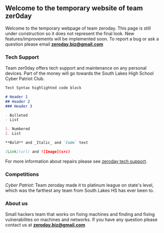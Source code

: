 ## Welcome to the temporary website of team zer0day

Welcome to the temporary webpage of team zeroday. This page is still under construction so it does not represent the final look. New features/improvements will be implemented soon. To report a bug or ask a question please email **zeroday.biz@gmail.com**

### Tech Support

Team zer0day offers tech support and maintenance on any personal devices. Part of the money will go towards the South Lakes High School Cyber Patriot Club.

```markdown
Test Syntax highlighted code block

# Header 1
## Header 2
### Header 3

- Bulleted
- List

1. Numbered
2. List

**Bold** and _Italic_ and `Code` text

[Link](url) and ![Image](src)
```

For more information about repairs please see [zeroday tech support](https://guides.github.com/features/mastering-markdown/).

### Competitions

_Cyber Patriot_: Team zeroday made it to platinum league on state's level, which was the farthest any team from South Lakes HS has ever been to.

### About us

Small hackers team that works on fixing machines and finding and fixing vulnerabilites on machines and networks. If you have any question please contact us at **zeroday.biz@gmail.com**
